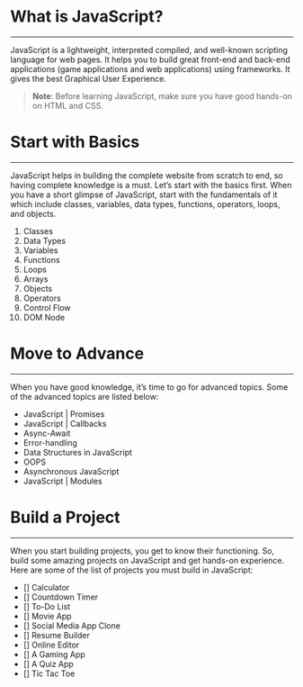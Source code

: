 # What is JavaScript?
---
JavaScript is a lightweight, interpreted compiled, and well-known scripting language for web pages. It helps you to build great front-end and back-end applications (game applications and web applications) using frameworks. It gives the best Graphical User Experience.

>**Note**: Before learning JavaScript, make sure you have good hands-on on HTML and CSS. 

# Start with Basics
---
JavaScript helps in building the complete website from scratch to end, so having complete knowledge is a must. Let’s start with the basics first. When you have a short glimpse of JavaScript, start with the fundamentals of it which include classes, variables, data types, functions, operators, loops, and objects.

1. Classes
2. Data Types
3. Variables
4. Functions
5. Loops
6. Arrays
7. Objects
8. Operators
9. Control Flow
10. DOM Node

# Move to Advance
---
When you have good knowledge, it’s time to go for advanced topics. Some of the advanced topics are listed below: 

- JavaScript | Promises
- JavaScript | Callbacks
- Async-Await
- Error-handling
- Data Structures in JavaScript
- OOPS
- Asynchronous JavaScript
- JavaScript | Modules

# Build a Project
---
When you start building projects, you get to know their functioning. So, build some amazing projects on JavaScript and get hands-on experience. Here are some of the list of projects you must build in JavaScript:

- [] Calculator
- [] Countdown Timer
- [] To-Do List
- [] Movie App
- [] Social Media App Clone
- [] Resume Builder
- [] Online Editor
- [] A Gaming App
- [] A Quiz App
- [] Tic Tac Toe

